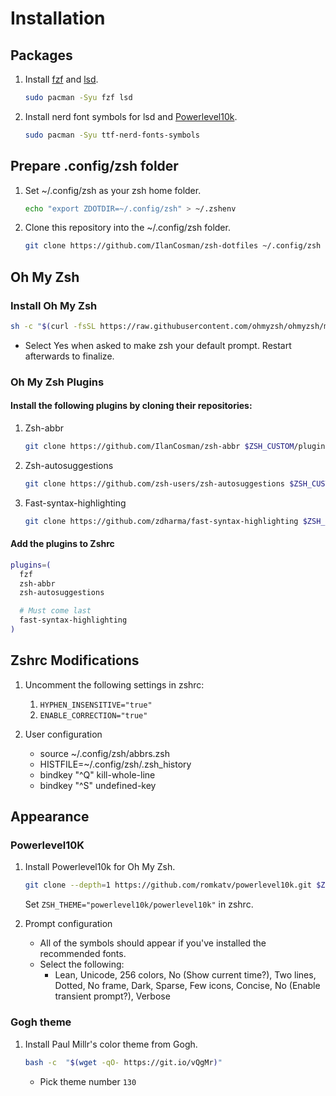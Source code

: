 # Installation

## Packages

1. Install [fzf](https://github.com/junegunn/fzf) and [lsd](https://github.com/Peltoche/lsd).

   ```sh
   sudo pacman -Syu fzf lsd
   ```

2. Install nerd font symbols for lsd and [Powerlevel10k](https://github.com/romkatv/powerlevel10k).

   ```sh
   sudo pacman -Syu ttf-nerd-fonts-symbols
   ```

## Prepare .config/zsh folder

1. Set ~/.config/zsh as your zsh home folder.

   ```sh
   echo "export ZDOTDIR=~/.config/zsh" > ~/.zshenv
   ```

2. Clone this repository into the ~/.config/zsh folder.

   ```sh
   git clone https://github.com/IlanCosman/zsh-dotfiles ~/.config/zsh
   ```

## Oh My Zsh

### Install Oh My Zsh

```sh
sh -c "$(curl -fsSL https://raw.githubusercontent.com/ohmyzsh/ohmyzsh/master/tools/install.sh)"
```

- Select Yes when asked to make zsh your default prompt. Restart afterwards to finalize.

### Oh My Zsh Plugins

#### Install the following plugins by cloning their repositories:

1. Zsh-abbr

   ```sh
   git clone https://github.com/IlanCosman/zsh-abbr $ZSH_CUSTOM/plugins/zsh-abbr
   ```

2. Zsh-autosuggestions

   ```sh
   git clone https://github.com/zsh-users/zsh-autosuggestions $ZSH_CUSTOM/plugins/zsh-autosuggestions
   ```

3. Fast-syntax-highlighting

   ```sh
   git clone https://github.com/zdharma/fast-syntax-highlighting $ZSH_CUSTOM/plugins/fast-syntax-highlighting
   ```

#### Add the plugins to Zshrc

```sh
plugins=(
  fzf
  zsh-abbr
  zsh-autosuggestions

  # Must come last
  fast-syntax-highlighting
)
```

## Zshrc Modifications

1. Uncomment the following settings in zshrc:

   1. `HYPHEN_INSENSITIVE="true"`
   2. `ENABLE_CORRECTION="true"`

2. User configuration

   - source ~/.config/zsh/abbrs.zsh
   - HISTFILE=~/.config/zsh/.zsh_history
   - bindkey "^Q" kill-whole-line
   - bindkey "^S" undefined-key

## Appearance

### Powerlevel10K

1. Install Powerlevel10k for Oh My Zsh.

   ```sh
   git clone --depth=1 https://github.com/romkatv/powerlevel10k.git $ZSH_CUSTOM/themes/powerlevel10k
   ```

   Set `ZSH_THEME="powerlevel10k/powerlevel10k"` in zshrc.

2. Prompt configuration

   - All of the symbols should appear if you've installed the recommended fonts.
   - Select the following:
     - Lean, Unicode, 256 colors, No (Show current time?), Two lines, Dotted, No frame, Dark, Sparse, Few icons, Concise, No (Enable transient prompt?), Verbose

### Gogh theme

1. Install Paul Millr's color theme from Gogh.

   ```sh
   bash -c  "$(wget -qO- https://git.io/vQgMr)"
   ```

   - Pick theme number `130`
